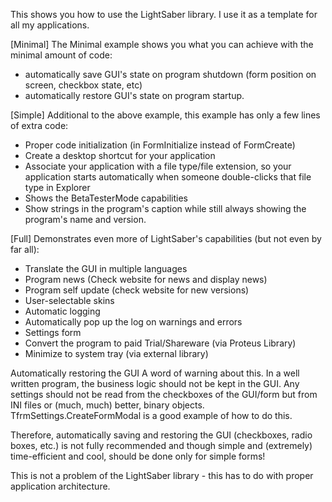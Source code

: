This shows you how to use the LightSaber library.
I use it as a template for all my applications.

[Minimal]
The Minimal example shows you what you can achieve with the minimal amount of code:
 * automatically save GUI's state on program shutdown (form position on screen, checkbox state, etc)
 * automatically restore GUI's state on program startup.

[Simple]
Additional to the above example, this example has only a few lines of extra code:
 * Proper code initialization (in FormInitialize instead of FormCreate)
 * Create a desktop shortcut for your application 
 * Associate your application with a file type/file extension, so your application starts automatically when someone double-clicks that file type in Explorer
 * Shows the BetaTesterMode capabilities
 * Show strings in the program's caption while still always showing the program's name and version.
 
[Full] 
 Demonstrates even more of LightSaber's capabilities (but not even by far all):
 * Translate the GUI in multiple languages
 * Program news (Check website for news and display news) 
 * Program self update (check website for new versions)
 * User-selectable skins
 * Automatic logging
 * Automatically pop up the log on warnings and errors
 * Settings form 
 * Convert the program to paid Trial/Shareware (via Proteus Library) 
 * Minimize to system tray (via external library) 

Automatically restoring the GUI
A word of warning about this. In a well written program, the business logic should not be kept in the GUI. Any settings should not be read from the checkboxes of the GUI/form but from INI files or (much, much) better, binary objects. TfrmSettings.CreateFormModal is a good example of how to do this.

Therefore, automatically saving and restoring the GUI (checkboxes, radio boxes, etc.) is not fully recommended and though simple and (extremely) time-efficient and cool, should be done only for simple forms! 

This is not a problem of the LightSaber library - this has to do with proper application architecture. 

